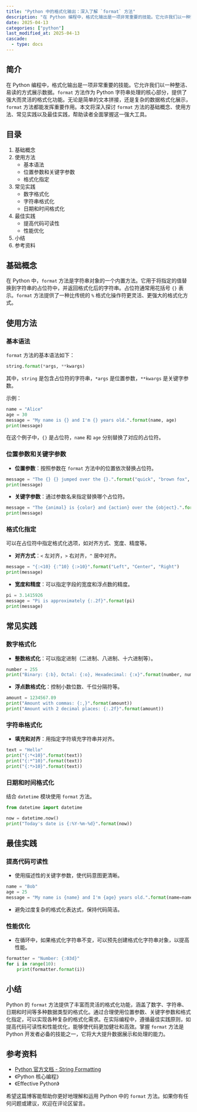 ```yaml
---
title: "Python 中的格式化输出：深入了解 `format` 方法"
description: "在 Python 编程中，格式化输出是一项非常重要的技能。它允许我们以一种整洁、易读的方式展示数据。`format` 方法作为 Python 字符串处理的核心部分，提供了强大而灵活的格式化功能。无论是简单的文本拼接，还是复杂的数据格式化展示，`format` 方法都能发挥重要作用。本文将深入探讨 `format` 方法的基础概念、使用方法、常见实践以及最佳实践，帮助读者全面掌握这一强大工具。"
date: 2025-04-13
categories: ["python"]
last_modified_at: 2025-04-13
cascade:
  - type: docs
---
```



## 简介
在 Python 编程中，格式化输出是一项非常重要的技能。它允许我们以一种整洁、易读的方式展示数据。`format` 方法作为 Python 字符串处理的核心部分，提供了强大而灵活的格式化功能。无论是简单的文本拼接，还是复杂的数据格式化展示，`format` 方法都能发挥重要作用。本文将深入探讨 `format` 方法的基础概念、使用方法、常见实践以及最佳实践，帮助读者全面掌握这一强大工具。

<!-- more -->
## 目录
1. 基础概念
2. 使用方法
    - 基本语法
    - 位置参数和关键字参数
    - 格式化指定
3. 常见实践
    - 数字格式化
    - 字符串格式化
    - 日期和时间格式化
4. 最佳实践
    - 提高代码可读性
    - 性能优化
5. 小结
6. 参考资料

## 基础概念
在 Python 中，`format` 方法是字符串对象的一个内置方法。它用于将指定的值替换到字符串的占位符中，并返回格式化后的字符串。占位符通常用花括号 `{}` 表示。`format` 方法提供了一种比传统的 `%` 格式化操作符更灵活、更强大的格式化方式。

## 使用方法

### 基本语法
`format` 方法的基本语法如下：
```python
string.format(*args, **kwargs)
```
其中，`string` 是包含占位符的字符串，`*args` 是位置参数，`**kwargs` 是关键字参数。

示例：
```python
name = "Alice"
age = 30
message = "My name is {} and I'm {} years old.".format(name, age)
print(message)  
```
在这个例子中，`{}` 是占位符，`name` 和 `age` 分别替换了对应的占位符。

### 位置参数和关键字参数
- **位置参数**：按照参数在 `format` 方法中的位置依次替换占位符。
```python
message = "The {} {} jumped over the {}.".format("quick", "brown fox", "lazy dog")
print(message)  
```
- **关键字参数**：通过参数名来指定替换哪个占位符。
```python
message = "The {animal} is {color} and {action} over the {object}.".format(animal="fox", color="brown", action="jumped", object="dog")
print(message)  
```

### 格式化指定
可以在占位符中指定格式化选项，如对齐方式、宽度、精度等。

- **对齐方式**：`<` 左对齐，`>` 右对齐，`^` 居中对齐。
```python
message = "{:<10} {:^10} {:>10}".format("Left", "Center", "Right")
print(message)  
```
- **宽度和精度**：可以指定字段的宽度和浮点数的精度。
```python
pi = 3.1415926
message = "Pi is approximately {:.2f}".format(pi)
print(message)  
```

## 常见实践

### 数字格式化
- **整数格式化**：可以指定进制（二进制、八进制、十六进制等）。
```python
number = 255
print("Binary: {:b}, Octal: {:o}, Hexadecimal: {:x}".format(number, number, number))  
```
- **浮点数格式化**：控制小数位数、千位分隔符等。
```python
amount = 1234567.89
print("Amount with commas: {:,}".format(amount))  
print("Amount with 2 decimal places: {:.2f}".format(amount))  
```

### 字符串格式化
- **填充和对齐**：用指定字符填充字符串并对齐。
```python
text = "Hello"
print("{:*<10}".format(text))  
print("{:*^10}".format(text))  
print("{:*>10}".format(text))  
```

### 日期和时间格式化
结合 `datetime` 模块使用 `format` 方法。
```python
from datetime import datetime

now = datetime.now()
print("Today's date is {:%Y-%m-%d}".format(now))  
```

## 最佳实践

### 提高代码可读性
- 使用描述性的关键字参数，使代码意图更清晰。
```python
name = "Bob"
age = 25
message = "My name is {name} and I'm {age} years old.".format(name=name, age=age)
```
- 避免过度复杂的格式化表达式，保持代码简洁。

### 性能优化
- 在循环中，如果格式化字符串不变，可以预先创建格式化字符串对象，以提高性能。
```python
formatter = "Number: {:03d}"
for i in range(10):
    print(formatter.format(i))
```

## 小结
Python 的 `format` 方法提供了丰富而灵活的格式化功能，涵盖了数字、字符串、日期和时间等多种数据类型的格式化。通过合理使用位置参数、关键字参数和格式化指定，可以实现各种复杂的格式化需求。在实际编程中，遵循最佳实践原则，如提高代码可读性和性能优化，能够使代码更加健壮和高效。掌握 `format` 方法是 Python 开发者必备的技能之一，它将大大提升数据展示和处理的能力。

## 参考资料
- [Python 官方文档 - String Formatting](https://docs.python.org/3/library/string.html#formatstrings)
- 《Python 核心编程》
- 《Effective Python》

希望这篇博客能帮助你更好地理解和运用 Python 中的 `format` 方法。如果你有任何问题或建议，欢迎在评论区留言。  